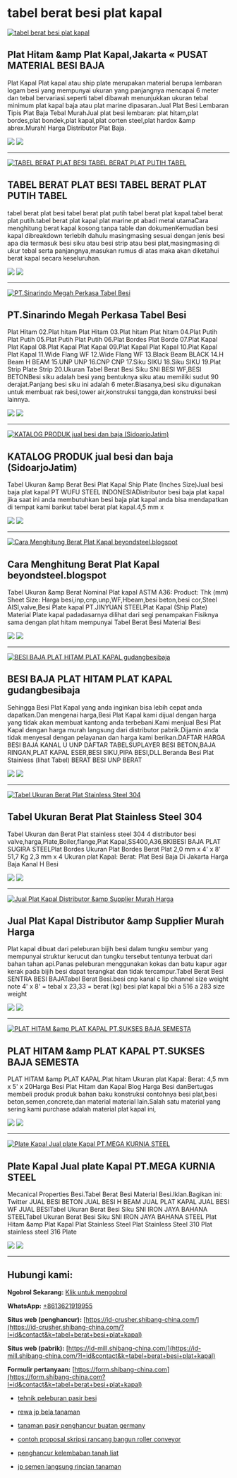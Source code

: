 # tabel berat besi plat kapal

<a href="https://swt.shibang-china.com/?l=id&img&k=tabel+berat+besi+plat+kapal" target="_blank">![tabel berat besi plat kapal](http://static.shibang-china.com/all-800x300/633.jpg)</a>

## Plat Hitam &amp Plat Kapal,Jakarta « PUSAT MATERIAL BESI BAJA
Plat Kapal Plat kapal atau ship plate merupakan material berupa lembaran logam besi yang mempunyai ukuran yang panjangnya mencapai 6 meter dan tebal bervariasi.seperti tabel dibawah menunjukkan ukuran tebal minimum plat kapal baja atau plat marine dipasaran.Jual Plat Besi Lembaran Tipis Plat Baja Tebal MurahJual plat besi lembaran: plat hitam,plat bordes,plat bondek,plat kapal,plat corten steel,plat hardox &amp abrex.Murah! Harga Distributor Plat Baja.


<a href="https://whatsapp.shibangsoft.com/WhatsApp.php" target="_blank" title="WhatsApp">![](http://static.shibang-china.com/icon/whatsapp.png)</a> <a href="https://swt.shibang-china.com/?l=id&icon&k=tabel+berat+besi+plat+kapal" target="_blank">![](http://static.shibang-china.com/icon/chat-id.png)</a>

---

<a href="https://swt.shibang-china.com/?l=id&img&k=tabel+berat+besi+plat+kapal" target="_blank">![TABEL BERAT PLAT BESI TABEL BERAT PLAT PUTIH TABEL](http://static.shibang-china.com/all-800x300/26.jpg)</a>

## TABEL BERAT PLAT BESI TABEL BERAT PLAT PUTIH TABEL
tabel berat plat besi tabel berat plat putih tabel berat plat kapal.tabel berat plat putih.tabel berat plat kapal plat marine.pt abadi metal utamaCara menghitung berat kapal kosong tanpa table dan dokumenKemudian besi kapal dibreakdown terlebih dahulu masingmasing sesuai dengan jenis besi apa dia termasuk besi siku atau besi strip atau besi plat,masingmasing di ukur tebal serta panjangnya,masukan rumus di atas maka akan diketahui berat kapal secara keseluruhan.


<a href="https://whatsapp.shibangsoft.com/WhatsApp.php" target="_blank" title="WhatsApp">![](http://static.shibang-china.com/icon/whatsapp.png)</a> <a href="https://swt.shibang-china.com/?l=id&icon&k=tabel+berat+besi+plat+kapal" target="_blank">![](http://static.shibang-china.com/icon/chat-id.png)</a>

---

<a href="https://swt.shibang-china.com/?l=id&img&k=tabel+berat+besi+plat+kapal" target="_blank">![PT.Sinarindo Megah Perkasa Tabel Besi](http://static.shibang-china.com/all-800x300/599.jpg)</a>

## PT.Sinarindo Megah Perkasa Tabel Besi
Plat Hitam 02.Plat hitam Plat Hitam 03.Plat hitam Plat hitam 04.Plat Putih Plat Putih 05.Plat Putih Plat Putih 06.Plat Bordes Plat Borde 07.Plat Kapal Plat Kapal 08.Plat Kapal Plat Kapal 09.Plat Kapal Plat Kapal 10.Plat Kapal Plat Kapal 11.Wide Flang WF 12.Wide Flang WF 13.Black Beam BLACK 14.H Beam H BEAM 15.UNP UNP 16.CNP CNP 17.Siku SIKU 18.Siku SIKU 19.Plat Strip Plate Strip 20.Ukuran Tabel Berat Besi Siku SNI BESI WF,BESI BETONBesi siku adalah besi yang bentuknya siku atau memiliki sudut 90 derajat.Panjang besi siku ini adalah 6 meter.Biasanya,besi siku digunakan untuk membuat rak besi,tower air,konstruksi tangga,dan konstruksi besi lainnya.


<a href="https://whatsapp.shibangsoft.com/WhatsApp.php" target="_blank" title="WhatsApp">![](http://static.shibang-china.com/icon/whatsapp.png)</a> <a href="https://swt.shibang-china.com/?l=id&icon&k=tabel+berat+besi+plat+kapal" target="_blank">![](http://static.shibang-china.com/icon/chat-id.png)</a>

---

<a href="https://swt.shibang-china.com/?l=id&img&k=tabel+berat+besi+plat+kapal" target="_blank">![KATALOG PRODUK jual besi dan baja (SidoarjoJatim)](http://static.shibang-china.com/all-800x300/586.jpg)</a>

## KATALOG PRODUK jual besi dan baja (SidoarjoJatim)
Tabel Ukuran &amp Berat Besi Plat Kapal Ship Plate (Inches Size)Jual besi baja plat kapal PT WUFU STEEL INDONESIADistributor besi baja plat kapal jika saat ini anda membutuhkan besi baja plat kapal anda bisa mendapatkan di tempat kami barikut tabel berat plat kapal.4,5 mm x


<a href="https://whatsapp.shibangsoft.com/WhatsApp.php" target="_blank" title="WhatsApp">![](http://static.shibang-china.com/icon/whatsapp.png)</a> <a href="https://swt.shibang-china.com/?l=id&icon&k=tabel+berat+besi+plat+kapal" target="_blank">![](http://static.shibang-china.com/icon/chat-id.png)</a>

---

<a href="https://swt.shibang-china.com/?l=id&img&k=tabel+berat+besi+plat+kapal" target="_blank">![Cara Menghitung Berat Plat Kapal beyondsteel.blogspot](http://static.shibang-china.com/all-800x300/579.jpg)</a>

## Cara Menghitung Berat Plat Kapal beyondsteel.blogspot
Tabel Ukuran &amp Berat Nominal Plat kapal ASTM A36: Product: Thk (mm) Sheet Size: Harga besi,inp,cnp,unp,WF,Hbeam,besi beton,besi cor,Steel AISI,valve,Besi Plate kapal PT.JINYUAN STEELPlat Kapal (Ship Plate) Material Plate kapal padadasarnya dilihat dari segi penampakan Fisiknya sama dengan plat hitam mempunyai Tabel Berat Besi Material Besi


<a href="https://whatsapp.shibangsoft.com/WhatsApp.php" target="_blank" title="WhatsApp">![](http://static.shibang-china.com/icon/whatsapp.png)</a> <a href="https://swt.shibang-china.com/?l=id&icon&k=tabel+berat+besi+plat+kapal" target="_blank">![](http://static.shibang-china.com/icon/chat-id.png)</a>

---

<a href="https://swt.shibang-china.com/?l=id&img&k=tabel+berat+besi+plat+kapal" target="_blank">![BESI BAJA PLAT HITAM PLAT KAPAL gudangbesibaja](http://static.shibang-china.com/all-800x300/328.jpg)</a>

## BESI BAJA PLAT HITAM PLAT KAPAL gudangbesibaja
Sehingga Besi Plat Kapal yang anda inginkan bisa lebih cepat anda dapatkan.Dan mengenai harga,Besi Plat Kapal kami dijual dengan harga yang tidak akan membuat kantong anda terbebani.Kami menjual Besi Plat Kapal dengan harga murah langsung dari distributor pabrik.Dijamin anda tidak menyesal dengan pelayanan dan harga kami berikan.DAFTAR HARGA BESI BAJA KANAL U UNP DAFTAR TABELSUPLAYER BESI BETON,BAJA RINGAN,PLAT KAPAL ESER,BESI SIKU,PIPA BESI,DLL.Beranda Besi Plat Stainless (lihat Tabel) BERAT BESI UNP BERAT


<a href="https://whatsapp.shibangsoft.com/WhatsApp.php" target="_blank" title="WhatsApp">![](http://static.shibang-china.com/icon/whatsapp.png)</a> <a href="https://swt.shibang-china.com/?l=id&icon&k=tabel+berat+besi+plat+kapal" target="_blank">![](http://static.shibang-china.com/icon/chat-id.png)</a>

---

<a href="https://swt.shibang-china.com/?l=id&img&k=tabel+berat+besi+plat+kapal" target="_blank">![Tabel Ukuran Berat Plat Stainless Steel 304](http://static.shibang-china.com/all-800x300/984.jpg)</a>

## Tabel Ukuran Berat Plat Stainless Steel 304
Tabel Ukuran dan Berat Plat stainless steel 304 4 distributor besi valve,harga,Plate,Boiler,flange,Plat Kapal,SS400,A36,BKIBESI BAJA PLAT SUGIRA STEELPlat Bordes Ukuran Plat Bordes Berat Plat 2,0 mm x 4' x 8' 51,7 Kg 2,3 mm x 4 Ukuran plat Kapal: Berat: Plat Besi Baja Di Jakarta Harga Baja Kanal H Besi


<a href="https://whatsapp.shibangsoft.com/WhatsApp.php" target="_blank" title="WhatsApp">![](http://static.shibang-china.com/icon/whatsapp.png)</a> <a href="https://swt.shibang-china.com/?l=id&icon&k=tabel+berat+besi+plat+kapal" target="_blank">![](http://static.shibang-china.com/icon/chat-id.png)</a>

---

<a href="https://swt.shibang-china.com/?l=id&img&k=tabel+berat+besi+plat+kapal" target="_blank">![Jual Plat Kapal Distributor &amp Supplier Murah Harga](http://static.shibang-china.com/all-800x300/1177.jpg)</a>

## Jual Plat Kapal Distributor &amp Supplier Murah Harga
Plat kapal dibuat dari peleburan bijih besi dalam tungku sembur yang mempunyai struktur kerucut dan tungku tersebut tentunya terbuat dari bahan tahan api.Panas peleburan menggunakan kokas dan batu kapur agar kerak pada bijih besi dapat terangkat dan tidak tercampur.Tabel Berat Besi SENTRA BESI BAJATabel Berat Besi.besi cnp kanal c lip channel size weight note 4' x 8' = tebal x 23,33 = berat (kg) besi plat kapal bki a 516 a 283 size weight


<a href="https://whatsapp.shibangsoft.com/WhatsApp.php" target="_blank" title="WhatsApp">![](http://static.shibang-china.com/icon/whatsapp.png)</a> <a href="https://swt.shibang-china.com/?l=id&icon&k=tabel+berat+besi+plat+kapal" target="_blank">![](http://static.shibang-china.com/icon/chat-id.png)</a>

---

<a href="https://swt.shibang-china.com/?l=id&img&k=tabel+berat+besi+plat+kapal" target="_blank">![PLAT HITAM &amp PLAT KAPAL PT.SUKSES BAJA SEMESTA](http://static.shibang-china.com/all-800x300/1418.jpg)</a>

## PLAT HITAM &amp PLAT KAPAL PT.SUKSES BAJA SEMESTA
PLAT HITAM &amp PLAT KAPAL.Plat hitam Ukuran plat Kapal: Berat: 4,5 mm x 5' x 20Harga Besi Plat Hitam dan Kapal Blog Harga Besi danBertugas membeli produk produk bahan baku konstruksi contohnya besi plat,besi beton,semen,concrete,dan material material lain.Salah satu material yang sering kami purchase adalah material plat kapal ini,


<a href="https://whatsapp.shibangsoft.com/WhatsApp.php" target="_blank" title="WhatsApp">![](http://static.shibang-china.com/icon/whatsapp.png)</a> <a href="https://swt.shibang-china.com/?l=id&icon&k=tabel+berat+besi+plat+kapal" target="_blank">![](http://static.shibang-china.com/icon/chat-id.png)</a>

---

<a href="https://swt.shibang-china.com/?l=id&img&k=tabel+berat+besi+plat+kapal" target="_blank">![Plate Kapal Jual plate Kapal PT.MEGA KURNIA STEEL](http://static.shibang-china.com/all-800x300/1055.jpg)</a>

## Plate Kapal Jual plate Kapal PT.MEGA KURNIA STEEL
Mecanical Properties Besi.Tabel Berat Besi Material Besi.Iklan.Bagikan ini: Twitter JUAL BESI BETON JUAL BESI H BEAM JUAL PLAT KAPAL JUAL BESI WF JUAL BESITabel Ukuran Berat Besi Siku SNI IRON JAYA BAHANA STEELTabel Ukuran Berat Besi Siku SNI IRON JAYA BAHANA STEEL Plat Hitam &amp Plat Kapal Plat Stainless Steel Plat Stainless Steel 310 Plat stainless steel 316 Plate


<a href="https://whatsapp.shibangsoft.com/WhatsApp.php" target="_blank" title="WhatsApp">![](http://static.shibang-china.com/icon/whatsapp.png)</a> <a href="https://swt.shibang-china.com/?l=id&icon&k=tabel+berat+besi+plat+kapal" target="_blank">![](http://static.shibang-china.com/icon/chat-id.png)</a>

---
## Hubungi kami:

**Ngobrol Sekarang:** [Klik untuk mengobrol](https://swt.shibang-china.com?l=id&contact&k=tabel+berat+besi+plat+kapal)

**WhatsApp:**  [+8613621919955](https://whatsapp.shibangsoft.com/WhatsApp.php)

**Situs web (penghancur):** [https://id-crusher.shibang-china.com/](https://id-crusher.shibang-china.com/?l=id&contact&k=tabel+berat+besi+plat+kapal)

**Situs web (pabrik):** [https://id-mill.shibang-china.com/](https://id-mill.shibang-china.com/?l=id&contact&k=tabel+berat+besi+plat+kapal)

**Formulir pertanyaan:** [https://form.shibang-china.com](https://form.shibang-china.com?l=id&contact&k=tabel+berat+besi+plat+kapal)

* [tehnik peleburan pasir besi](../34/tehnik%20peleburan%20pasir%20besi.md)

* [rewa jp bela tanaman](../31/rewa%20jp%20bela%20tanaman.md)

* [tanaman pasir penghancur buatan germany](../33/tanaman%20pasir%20penghancur%20buatan%20germany.md)

* [contoh proposal skripsi rancang bangun roller conveyor](../32/contoh%20proposal%20skripsi%20rancang%20bangun%20roller%20conveyor.md)

* [penghancur kelembaban tanah liat](../39/penghancur%20kelembaban%20tanah%20liat.md)

* [jp semen langsung rincian tanaman](../34/jp%20semen%20langsung%20rincian%20tanaman.md)